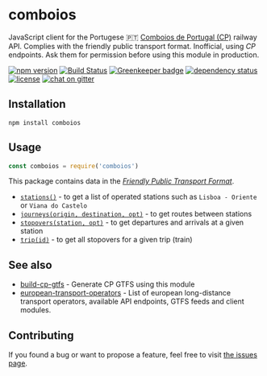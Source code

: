 # comboios

JavaScript client for the Portugese 🇵🇹 [Comboios de Portugal (CP)](https://www.cp.pt/) railway API. Complies with the friendly public transport format. Inofficial, using *CP* endpoints. Ask them for permission before using this module in production.

[![npm version](https://img.shields.io/npm/v/comboios.svg)](https://www.npmjs.com/package/comboios)
[![Build Status](https://travis-ci.org/juliuste/comboios.svg?branch=master)](https://travis-ci.org/juliuste/comboios)
[![Greenkeeper badge](https://badges.greenkeeper.io/juliuste/comboios.svg)](https://greenkeeper.io/)
[![dependency status](https://img.shields.io/david/juliuste/comboios.svg)](https://david-dm.org/juliuste/comboios)
[![license](https://img.shields.io/github/license/juliuste/comboios.svg?style=flat)](license)
[![chat on gitter](https://badges.gitter.im/juliuste.svg)](https://gitter.im/juliuste)

## Installation

```shell
npm install comboios
```

## Usage

```javascript
const comboios = require('comboios')
```

This package contains data in the [*Friendly Public Transport Format*](https://github.com/public-transport/friendly-public-transport-format).

- [`stations()`](docs/stations.md) - to get a list of operated stations such as `Lisboa - Oriente` or `Viana do Castelo`
- [`journeys(origin, destination, opt)`](docs/journeys.md) - to get routes between stations
- [`stopovers(station, opt)`](docs/stopovers.md) - to get departures and arrivals at a given station
- [`trip(id)`](docs/trip.md) - to get all stopovers for a given trip (train)

## See also

- [build-cp-gtfs](https://github.com/juliuste/build-cp-gtfs) - Generate CP GTFS using this module
- [european-transport-operators](https://github.com/public-transport/european-transport-operators) - List of european long-distance transport operators, available API endpoints, GTFS feeds and client modules.

## Contributing

If you found a bug or want to propose a feature, feel free to visit [the issues page](https://github.com/juliuste/comboios/issues).
